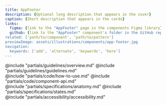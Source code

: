 ```yaml
---
title: AppFooter
description: {Optional long description that appears in the cover}
caption: {Short description that appears in the cards}
links:
  figma: {link to the "AppFooter" page in the components Figma library}
  github: {link to the "AppFooter" component's folder in the GitHub repo}
related: ['path/to/component', 'path/to/pattern']
previewImage: assets/illustrations/components/app-footer.jpg
navigation:
  keywords: ['add', 'alternate', 'keywords', 'here']
---
```


<section data-tab="Guidelines">
  @include "partials/guidelines/overview.md"
  @include "partials/guidelines/guidelines.md"
</section>

<section data-tab="Code">
  @include "partials/code/how-to-use.md"
  @include "partials/code/component-api.md"
</section>

<section data-tab="Specifications">
  @include "partials/specifications/anatomy.md"
  @include "partials/specifications/states.md"
</section>

<section data-tab="Accessibility">
  @include "partials/accessibility/accessibility.md"
</section>
